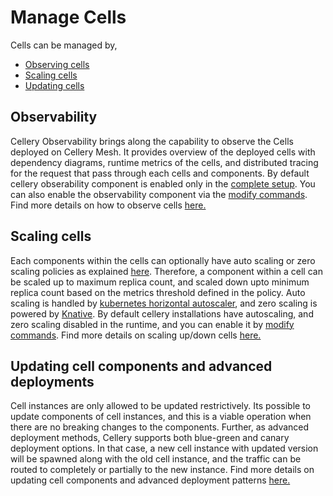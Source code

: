 # Manage Cells 
Cells can be managed by,
 * [Observing cells](#observability)
 * [Scaling cells](#scaling-cells) 
 * [Updating cells](#updating-cells)
 
 ## Observability 
Cellery Observability brings along the capability to observe the Cells deployed on Cellery Mesh. It provides overview of 
the deployed cells with dependency diagrams, runtime metrics of the cells, and distributed tracing for the request that 
pass through each cells and components. By default cellery obserability component is enabled only in the 
[complete setup](installation-options.md#basic-vs-complete-installations). You can also enable the observability component 
via the [modify commands](setup/modify-setup.md). Find more details on how to observe cells [here.](cellery-observability.md)

## Scaling cells
Each components within the cells can optionally have auto scaling or zero scaling policies as explained [here](cellery-syntax.md#autoscaling). 
Therefore, a component within a cell can be scaled up to maximum replica count, and scaled down upto minimum replica count based on the metrics 
threshold defined in the policy. Auto scaling is handled by 
[kubernetes horizontal autoscaler](https://kubernetes.io/docs/tasks/run-application/horizontal-pod-autoscale/), and 
zero scaling is powered by [Knative](https://knative.dev/v0.6-docs/). By default cellery installations have autoscaling, 
and zero scaling disabled in the runtime, and you can enable it by [modify commands](setup/modify-setup.md#enabledisable-autoscaling). 
Find more details on scaling up/down cells [here.](cell-scaling.md)

## Updating cell components and advanced deployments
Cell instances are only allowed to be updated restrictively. Its possible to update components of cell instances, and this is a viable operation when there are no breaking changes to the components. 
Further, as advanced deployment methods, Cellery supports both blue-green and canary deployment options. In that case, a new cell instance with updated 
version will be spawned along with the old cell instance, and the traffic can be routed to completely or partially to the new instance. 
Find more details on updating cell components and advanced deployment patterns [here.](cell-update-and-adv-deployment.md)

